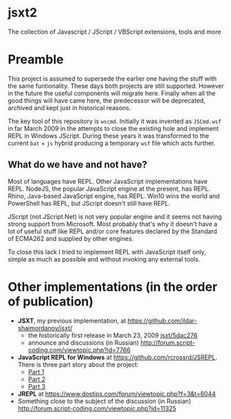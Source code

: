 # jsxt2

The collection of Javascript / JScript / VBScript extensions, tools and more

# Preamble

This project is assumed to supersede the earlier one having the stuff with the same funtionality. These days both projects are still supported. However in the future the useful components will migrate here. Finally when all the good things will have came here, the predecessor will be deprecated, archived and kept just in historical reasons.

The key tool of this repository is `wscmd`. Initially it was invented as `JSCmd.wsf` in far March 2009 in the attempts to close the existing hole and implement REPL in Windows JScript. During these years it was transformed to the current `bat` + `js` hybrid producing a temporary `wsf` file which acts further.

## What do we have and not have?

Most of languages have REPL. Other JavaScript implementations have REPL. NodeJS, the popular JavaScript engine at the present, has REPL. Rhino, Java-based JavaScript engine, has REPL. Win10 wins the world and PowerShell has REPL, but JScript doesn't still have REPL.

JScript (not JScript.Net) is not very popular engine and it seems not having strong support from Microsoft. Most probably that's why it doesn't have a lot of useful stuff like REPL and/or core features declared by the Standard of ECMA262 and supplied by other engines.

To close this lack I tried to implement REPL with JavaScript itself only, simple as much as possible and without invoking any external tools.

# Other implementations (in the order of publication)

* __JSXT__, my previous implementation, at https://github.com/ildar-shaimordanov/jsxt/
  - the historically first release in March 23, 2009 [jsxt/5dac276](https://github.com/ildar-shaimordanov/jsxt/commit/5dac2764f8883fe84b085f33cf9aa8c94100c005)
  - announce and discussions (in Russian) http://forum.script-coding.com/viewtopic.php?id=7766
* __JavaScript REPL for Windows__ at https://github.com/rcrossrd/JSREPL.
  There is three part story about the project:
  - [Part 1](https://sinesquare.wordpress.com/2011/08/25/javascript-repl-for-windows-part1motivation-choices-and-first-steps/)
  - [Part 2](https://sinesquare.wordpress.com/2011/08/25/javascript-repl-for-windows-part-2breakpoints-and-debug-repl/)
  - [Part 3](https://sinesquare.wordpress.com/2011/08/25/javascript-repl-for-windows-part-3dynamic-breakpoints/)
* __JREPL__ at https://www.dostips.com/forum/viewtopic.php?f=3&t=6044
* Something close to the subject of the discussion (in Russian) http://forum.script-coding.com/viewtopic.php?id=11325
